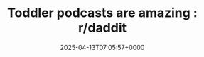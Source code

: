 ---
title: 'Toddler podcasts are amazing : r/daddit'
slug: 20250413T070557
date: 2025-04-13T07:05:57+0000
params:
  url: https://www.reddit.com/r/daddit/comments/13qz11f/toddler_podcasts_are_amazing/
tags:
- podcasts
- toddlers
- parenting
---